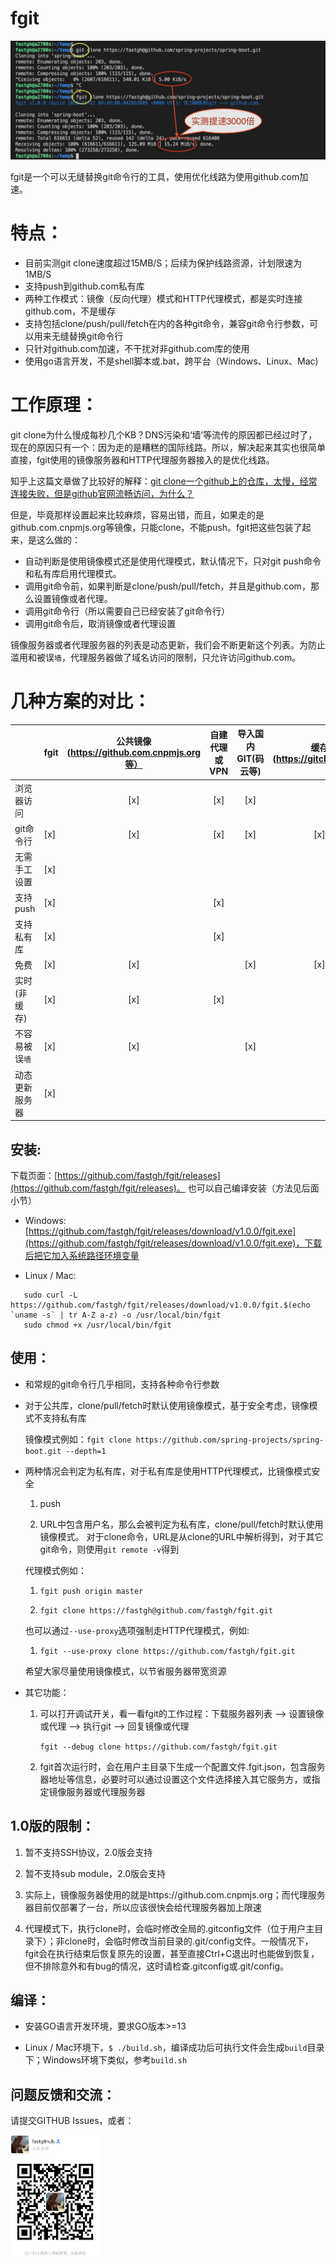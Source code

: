 # fgit
<img src="doc/how_fast_annotated.png" alt="image"/>

fgit是一个可以无缝替换git命令行的工具，使用优化线路为使用github.com加速。

# 特点：
  - 目前实测git clone速度超过15MB/S；后续为保护线路资源，计划限速为1MB/S
  - 支持push到github.com私有库
  - 两种工作模式：镜像（反向代理）模式和HTTP代理模式，都是实时连接github.com，不是缓存
  - 支持包括clone/push/pull/fetch在内的各种git命令，兼容git命令行参数，可以用来无缝替换git命令行
  - 只针对github.com加速，不干扰对非github.com库的使用
  - 使用go语言开发，不是shell脚本或.bat，跨平台（Windows、Linux、Mac)

# 工作原理：
  git clone为什么慢成每秒几个KB？DNS污染和‘墙’等流传的原因都已经过时了，现在的原因只有一个：因为走的是糟糕的国际线路。所以，解决起来其实也很简单直接，fgit使用的镜像服务器和HTTP代理服务器接入的是优化线路。

  知乎上这篇文章做了比较好的解释：[git clone一个github上的仓库，太慢，经常连接失败，但是github官网流畅访问，为什么？](https://www.zhihu.com/question/27159393)

  但是，毕竟那样设置起来比较麻烦，容易出错，而且，如果走的是github.com.cnpmjs.org等镜像，只能clone，不能push。fgit把这些包装了起来，是这么做的：
  - 自动判断是使用镜像模式还是使用代理模式，默认情况下，只对git push命令和私有库启用代理模式。
  - 调用git命令前，如果判断是clone/push/pull/fetch，并且是github.com，那么设置镜像或者代理。
  - 调用git命令行（所以需要自己已经安装了git命令行）
  - 调用git命令后，取消镜像或者代理设置

  镜像服务器或者代理服务器的列表是动态更新，我们会不断更新这个列表。为防止滥用和被误`墙`，代理服务器做了域名访问的限制，只允许访问github.com。

# 几种方案的对比：
|               | fgit | 公共镜像(https://github.com.cnpmjs.org等）| 自建代理或VPN | 导入国内GIT(码云等) | 缓存(https://gitclone.com) | 代下载(http://gitd.cc) |
| :------------ | :--- | :-------------------------------------: | :----------: | :---------------: | :----------------------: | :-------------------: |
| 浏览器访问     |      | [x]                                     | [x]          | [x]               |                           |                      |
| git命令行     | [x]  | [x]                                     | [x]          | [x]               | [x]                       |                      |
| 无需手工设置   | [x]  |                                         |              |                   |                           | [x]                  |
| 支持push      | [x]  |                                         | [x]          |                   |                           |                      |
| 支持私有库     | [x]  |                                         | [x]          |                   |                           |                      |
| 免费          | [x]  | [x]                                     |              | [x]               | [x]                       | [x]                  |
| 实时(非缓存)   | [x]  | [x]                                     | [x]          |                   |                           |                      |
| 不容易被误`墙` | [x]  | [x]                                     |              | [x]              |                           |                      |
| 动态更新服务器 | [x]   |                                        |              |                   |                           |                      |


## 安装:

  下载页面：[https://github.com/fastgh/fgit/releases](https://github.com/fastgh/fgit/releases)。
  也可以自己编译安装（方法见后面小节）

  - Windows: [https://github.com/fastgh/fgit/releases/download/v1.0.0/fgit.exe](https://github.com/fastgh/fgit/releases/download/v1.0.0/fgit.exe)，下载后把它加入系统路径环境变量

  - Linux / Mac:

  ```shell
     sudo curl -L https://github.com/fastgh/fgit/releases/download/v1.0.0/fgit.$(echo `uname -s` | tr A-Z a-z) -o /usr/local/bin/fgit
     sudo chmod +x /usr/local/bin/fgit
  ```

## 使用：

   - 和常规的git命令行几乎相同，支持各种命令行参数

   - 对于公共库，clone/pull/fetch时默认使用镜像模式，基于安全考虑，镜像模式不支持私有库

     镜像模式例如：`fgit clone https://github.com/spring-projects/spring-boot.git --depth=1`

   - 两种情况会判定为私有库，对于私有库是使用HTTP代理模式，比镜像模式安全

      1. push

      2. URL中包含用户名，那么会被判定为私有库，clone/pull/fetch时默认使用镜像模式。
         对于clone命令，URL是从clone的URL中解析得到，对于其它git命令，则使用`git remote -v`得到

     代理模式例如：

      1. `fgit push origin master`

      2. `fgit clone https://fastgh@github.com/fastgh/fgit.git`

     也可以通过`--use-proxy`选项强制走HTTP代理模式，例如:

      1. `fgit --use-proxy clone https://github.com/fastgh/fgit.git`

     希望大家尽量使用镜像模式，以节省服务器带宽资源

   - 其它功能：

     1. 可以打开调试开关，看一看fgit的工作过程：下载服务器列表 --> 设置镜像或代理 --> 执行git --> 回复镜像或代理

        `fgit --debug clone https://github.com/fastgh/fgit.git`

     2. fgit首次运行时，会在用户主目录下生成一个配置文件.fgit.json，包含服务器地址等信息，必要时可以通过设置这个文件选择接入其它服务方，或指定镜像服务器或代理服务器


## 1.0版的限制：

   1. 暂不支持SSH协议，2.0版会支持
   
   2. 暂不支持sub module，2.0版会支持

   3. 实际上，镜像服务器使用的就是https://github.com.cnpmjs.org；而代理服务器目前仅部署了一台，所以应该很快会给代理服务器加上限速

   4. 代理模式下，执行clone时，会临时修改全局的.gitconfig文件（位于用户主目录下）；非clone时，会临时修改当前目录的.git/config文件。一般情况下，fgit会在执行结束后恢复原先的设置，甚至直接Ctrl+C退出时也能做到恢复，但不排除意外和有bug的情况，这时请检查.gitconfig或.git/config。
   

## 编译：

  - 安装GO语言开发环境，要求GO版本>=13

  - Linux / Mac环境下，`$ ./build.sh`，编译成功后可执行文件会生成`build`目录下；Windows环境下类似，参考`build.sh`

## 问题反馈和交流：

   请提交GITHUB Issues，或者：
   
   <img src="doc/wechat_contact.png" alt="image" style="zoom:50%;"/>

